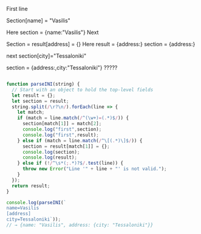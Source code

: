 First line

Section[name] = "Vasilis"

Here section = {name:"Vasilis"}
Next

Section = result[address] = {}
Here 
result = {address:}
section = {address:}

next
section[city]="Tessaloniki"

section = {address:,city:"Tessaloniki"}
?????

```javascript cmd="node"

function parseINI(string) {
  // Start with an object to hold the top-level fields
  let result = {};
  let section = result;
  string.split(/\r?\n/).forEach(line => {
    let match;
    if (match = line.match(/^(\w+)=(.*)$/)) {
      section[match[1]] = match[2];
      console.log("first",section);
      console.log("first",result);
    } else if (match = line.match(/^\[(.*)\]$/)) {
      section = result[match[1]] = {};
      console.log(section);
      console.log(result);
    } else if (!/^\s*(;.*)?$/.test(line)) {
      throw new Error("Line '" + line + "' is not valid.");
    }
  });
  return result;
}

console.log(parseINI(`
name=Vasilis
[address]
city=Tessaloniki`));
// → {name: "Vasilis", address: {city: "Tessaloniki"}}


```